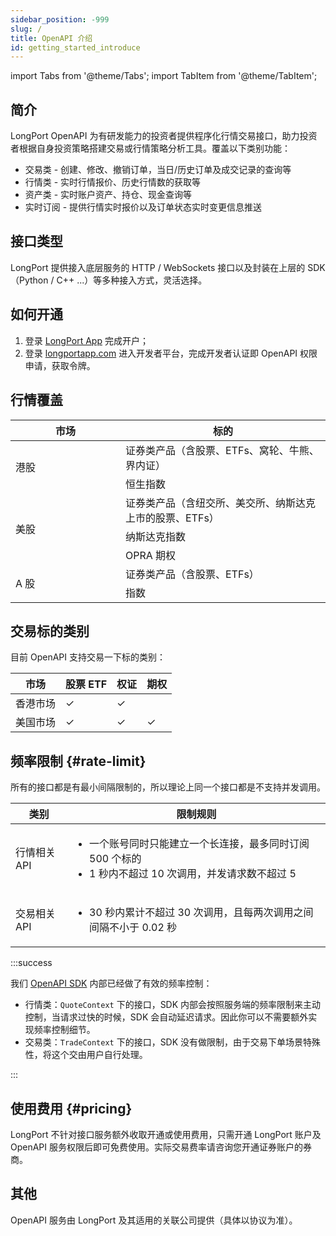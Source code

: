 ```yaml
---
sidebar_position: -999
slug: /
title: OpenAPI 介绍
id: getting_started_introduce
---
```


import Tabs from '@theme/Tabs';
import TabItem from '@theme/TabItem';

## 简介

LongPort OpenAPI 为有研发能力的投资者提供程序化行情交易接口，助力投资者根据自身投资策略搭建交易或行情策略分析工具。覆盖以下类别功能：

- 交易类 - 创建、修改、撤销订单，当日/历史订单及成交记录的查询等
- 行情类 - 实时行情报价、历史行情数的获取等
- 资产类 - 实时账户资产、持仓、现金查询等
- 实时订阅 - 提供行情实时报价以及订单状态实时变更信息推送

## 接口类型

LongPort 提供接入底层服务的 HTTP / WebSockets 接口以及封装在上层的 SDK（Python / C++ ...）等多种接入方式，灵活选择。

## 如何开通

1. 登录 [LongPort App](https://longportapp.com/download) 完成开户；
2. 登录 [longportapp.com](https://longportapp.com) 进入开发者平台，完成开发者认证即 OpenAPI 权限申请，获取令牌。

## 行情覆盖

<table>
    <thead>
      <tr>
          <th width="160">市场</th>
          <th>标的</th>
      </tr>
    </thead>
    <tr>
        <td width="160" rowspan="2">港股</td>
        <td>证券类产品（含股票、ETFs、窝轮、牛熊、界内证）</td>
    </tr>
    <tr>
        <td>恒生指数</td>
    </tr>
    <tr>
        <td rowspan="3">美股</td>
        <td>证券类产品（含纽交所、美交所、纳斯达克上市的股票、ETFs）</td>
    </tr>
    <tr>
        <td>纳斯达克指数</td>
    </tr>
    <tr>
        <td>OPRA 期权</td>
    </tr>
    <tr>
        <td rowspan="2">A 股</td>
        <td>证券类产品（含股票、ETFs）</td>
    </tr>
    <tr>
        <td>指数</td>
    </tr>
</table>

## 交易标的类别

目前 OpenAPI 支持交易一下标的类别：

| 市场     | 股票 ETF | 权证 | 期权 |
| -------- | -------- | ---- | ---- |
| 香港市场 | ✓        | ✓    |      |
| 美国市场 | ✓        | ✓    | ✓    |

## 频率限制 {#rate-limit}

所有的接口都是有最小间隔限制的，所以理论上同一个接口都是不支持并发调用。

| 类别         | 限制规则                                                                                                                     |
| ------------ | ---------------------------------------------------------------------------------------------------------------------------- |
| 行情相关 API | <ul><li>一个账号同时只能建立一个长连接，最多同时订阅 500 个标的</li><li>1 秒内不超过 10 次调用，并发请求数不超过 5</li></ul> |
| 交易相关 API | <ul><li>30 秒内累计不超过 30 次调用，且每两次调用之间间隔不小于 0.02 秒</li></ul>                                            |

:::success

我们 [OpenAPI SDK](https://open.longportapp.com/sdk) 内部已经做了有效的频率控制：

- 行情类：`QuoteContext` 下的接口，SDK 内部会按照服务端的频率限制来主动控制，当请求过快的时候，SDK 会自动延迟请求。因此你可以不需要额外实现频率控制细节。
- 交易类：`TradeContext` 下的接口，SDK 没有做限制，由于交易下单场景特殊性，将这个交由用户自行处理。

:::

## 使用费用 {#pricing}

LongPort 不针对接口服务额外收取开通或使用费用，只需开通 LongPort 账户及 OpenAPI 服务权限后即可免费使用。实际交易费率请咨询您开通证券账户的券商。

## 其他

OpenAPI 服务由 LongPort 及其适用的关联公司提供（具体以协议为准）。
